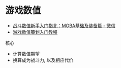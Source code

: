 # 游戏数值

- [战斗数值新手入门指北：MOBA基础及装备篇 - 微信](https://mp.weixin.qq.com/s/8DzPEbEgg0ZWBPY7a6mWAA)
- [游戏数值策划入门教程](https://zhuanlan.zhihu.com/p/79389430)

核心
- 计算数值期望
- 换算成为战斗力, 以及相应代价